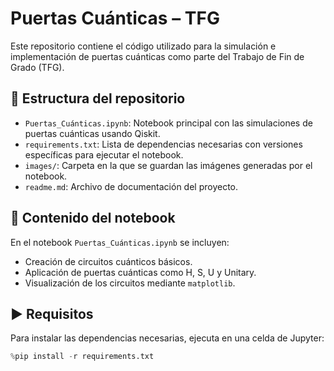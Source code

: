 # Puertas Cuánticas – TFG

Este repositorio contiene el código utilizado para la simulación e implementación de puertas cuánticas como parte del Trabajo de Fin de Grado (TFG).

## 📁 Estructura del repositorio

- `Puertas_Cuánticas.ipynb`: Notebook principal con las simulaciones de puertas cuánticas usando Qiskit.
- `requirements.txt`: Lista de dependencias necesarias con versiones específicas para ejecutar el notebook.
- `images/`: Carpeta en la que se guardan las imágenes generadas por el notebook.
- `readme.md`: Archivo de documentación del proyecto.

## 🧠 Contenido del notebook

En el notebook `Puertas_Cuánticas.ipynb` se incluyen:
- Creación de circuitos cuánticos básicos.
- Aplicación de puertas cuánticas como H, S, U y Unitary.
- Visualización de los circuitos mediante `matplotlib`.

## ▶️ Requisitos

Para instalar las dependencias necesarias, ejecuta en una celda de Jupyter:

```python
%pip install -r requirements.txt

